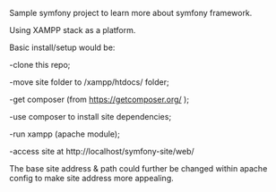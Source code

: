 Sample symfony project to learn more about symfony framework.

Using XAMPP stack as a platform.

Basic install/setup would be:

-clone this repo;

-move site folder to /xampp/htdocs/ folder;

-get composer (from https://getcomposer.org/ );

-use composer to install site dependencies;

-run xampp (apache module);

-access site at http://localhost/symfony-site/web/

The base site address & path could further be changed within apache config to make site address more appealing.
